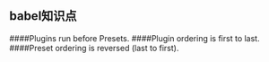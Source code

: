 ## babel知识点
####Plugins run before Presets.
####Plugin ordering is first to last.
####Preset ordering is reversed (last to first).